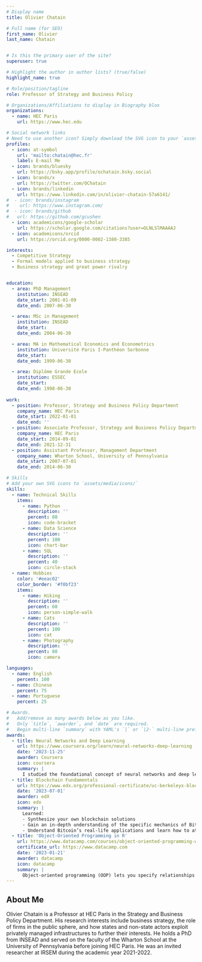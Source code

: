 ```yaml
---
# Display name
title: Olivier Chatain

# Full name (for SEO)
first_name: Olivier
last_name: Chatain


# Is this the primary user of the site?
superuser: true

# Highlight the author in author lists? (true/false)
highlight_name: true

# Role/position/tagline
role: Professor of Strategy and Business Policy

# Organizations/Affiliations to display in Biography blox
organizations:
  - name: HEC Paris
    url: https://www.hec.edu

# Social network links
# Need to use another icon? Simply download the SVG icon to your `assets/media/icons/` folder.
profiles:
  - icon: at-symbol
    url: 'mailto:chatain@hec.fr'
    label: E-mail Me
  - icon: brands/bluesky
    url: https://bsky.app/profile/ochatain.bsky.social
  - icon: brands/x
    url: https://twitter.com/OChatain
  - icon: brands/linkedin
    url: https://www.linkedin.com/in/olivier-chatain-57a6141/
#  - icon: brands/instagram
#    url: https://www.instagram.com/
#  - icon: brands/github
#   url: https://github.com/gcushen
  - icon: academicons/google-scholar
    url: https://scholar.google.com/citations?user=OLNLSlMAAAAJ
  - icon: academicons/orcid
    url: https://orcid.org/0000-0002-1380-3385

interests:
  - Competitive Strategy
  - Formal models applied to business strategy
  - Business strategy and great power rivalry


education:
  - area: PhD Management
    institution: INSEAD
    date_start: 2001-01-09
    date_end: 2007-06-30

  - area: MSc in Management
    institution: INSEAD
    date_start:
    date_end: 2004-06-30

  - area: MA in Mathematical Economics and Econometrics
    institution: Université Paris I-Panthéon Sorbonne
    date_start:
    date_end: 1999-06-30

  - area: Diplôme Grande Ecole
    institution: ESSEC
    date_start:
    date_end: 1998-06-30
    
work:
  - position: Professor, Strategy and Business Policy Department
    company_name: HEC Paris
    date_start: 2022-01-01
    date_end: ''
  - position: Associate Professor, Strategy and Business Policy Department
    company_name: HEC Paris
    date_start: 2014-09-01
    date_end: 2021-12-31
  - position: Assistant Professor, Management Department
    company_name: Wharton School, University of Pennsylvania
    date_start: 2007-07-01
    date_end: 2014-06-30

# Skills
# Add your own SVG icons to `assets/media/icons/`
skills:
  - name: Technical Skills
    items:
      - name: Python
        description: ''
        percent: 80
        icon: code-bracket
      - name: Data Science
        description: ''
        percent: 100
        icon: chart-bar
      - name: SQL
        description: ''
        percent: 40
        icon: circle-stack
  - name: Hobbies
    color: '#eeac02'
    color_border: '#f0bf23'
    items:
      - name: Hiking
        description: ''
        percent: 60
        icon: person-simple-walk
      - name: Cats
        description: ''
        percent: 100
        icon: cat
      - name: Photography
        description: ''
        percent: 80
        icon: camera

languages:
  - name: English
    percent: 100
  - name: Chinese
    percent: 75
  - name: Portuguese
    percent: 25

# Awards.
#   Add/remove as many awards below as you like.
#   Only `title`, `awarder`, and `date` are required.
#   Begin multi-line `summary` with YAML's `|` or `|2-` multi-line prefix and indent 2 spaces below.
awards:
  - title: Neural Networks and Deep Learning
    url: https://www.coursera.org/learn/neural-networks-deep-learning
    date: '2023-11-25'
    awarder: Coursera
    icon: coursera
    summary: |
      I studied the foundational concept of neural networks and deep learning. By the end, I was familiar with the significant technological trends driving the rise of deep learning; build, train, and apply fully connected deep neural networks; implement efficient (vectorized) neural networks; identify key parameters in a neural network’s architecture; and apply deep learning to your own applications.
  - title: Blockchain Fundamentals
    url: https://www.edx.org/professional-certificate/uc-berkeleyx-blockchain-fundamentals
    date: '2023-07-01'
    awarder: edX
    icon: edx
    summary: |
      Learned:
      - Synthesize your own blockchain solutions
      - Gain an in-depth understanding of the specific mechanics of Bitcoin
      - Understand Bitcoin’s real-life applications and learn how to attack and destroy Bitcoin, Ethereum, smart contracts and Dapps, and alternatives to Bitcoin’s Proof-of-Work consensus algorithm
  - title: 'Object-Oriented Programming in R'
    url: https://www.datacamp.com/courses/object-oriented-programming-with-s3-and-r6-in-r
    certificate_url: https://www.datacamp.com
    date: '2023-01-21'
    awarder: datacamp
    icon: datacamp
    summary: |
      Object-oriented programming (OOP) lets you specify relationships between functions and the objects that they can act on, helping you manage complexity in your code. This is an intermediate level course, providing an introduction to OOP, using the S3 and R6 systems. S3 is a great day-to-day R programming tool that simplifies some of the functions that you write. R6 is especially useful for industry-specific analyses, working with web APIs, and building GUIs.
---
```


## About Me

Olivier Chatain is a Professor at HEC Paris in the Strategy and Business Policy Department. His research interests include business strategy, the role of firms in the public sphere, and how states and non-state actors exploit privately managed infrastructures to further their interests. He holds a PhD from INSEAD and served on the faculty of the Wharton School at the University
of Pennsylvania before joining HEC Paris. He was an invited researcher at IRSEM during the academic year 2021-2022.
